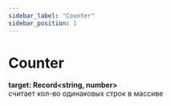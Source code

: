 ```yaml
---
sidebar_label: "Counter"
sidebar_position: 1
---
```


# Counter

__target: Record<string, number>__  
считает кол-во одинаковых строк в массиве


